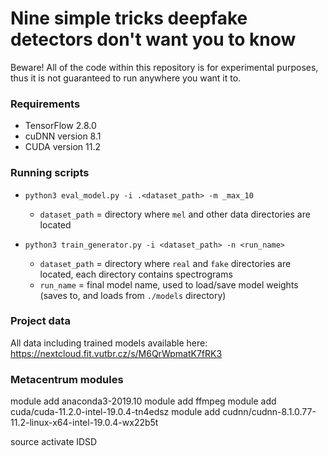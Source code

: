 # Nine simple tricks deepfake detectors don't want you to know

Beware! All of the code within this repository is for experimental purposes, thus it is not guaranteed to run anywhere you want it to.

### Requirements
- TensorFlow 2.8.0
- cuDNN version 8.1
- CUDA version 11.2

### Running scripts

- `python3 eval_model.py -i .<dataset_path> -m _max_10`
  - `dataset_path` = directory where `mel` and other data directories are located
  
- `python3 train_generator.py -i <dataset_path> -n <run_name>`
  - `dataset_path` = directory where `real` and `fake` directories are located, each directory contains spectrograms
  - `run_name` = final model name, used to load/save model weights (saves to, and loads from `./models` directory)

### Project data

All data including trained models available here: https://nextcloud.fit.vutbr.cz/s/M6QrWpmatK7fRK3




### Metacentrum modules

module add anaconda3-2019.10
module add ffmpeg
module add cuda/cuda-11.2.0-intel-19.0.4-tn4edsz
module add cudnn/cudnn-8.1.0.77-11.2-linux-x64-intel-19.0.4-wx22b5t

source activate IDSD
